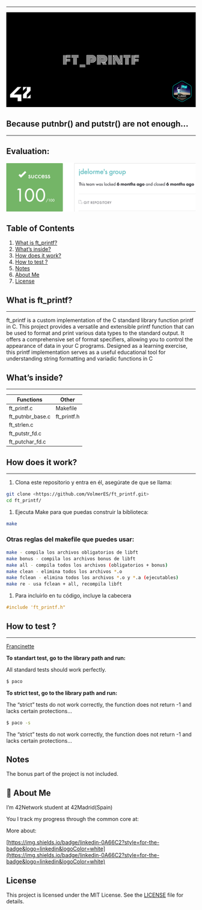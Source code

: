 
---

![cover-ft_printf.png](img/cover-ft_printf.png)

## Because putnbr() and putstr() are not enough…

---

## Evaluation:

![Screen Shot 2024-04-18 at 12.55.12 PM.png](img/Screen_Shot_2024-04-18_at_12.55.12_PM.png)

## Table of Contents

1. [What is ft_printf?](https://github.com/VolmerES/ft_printf?tab=readme-ov-file#what-is-ft_printf)
2. [What’s inside?](https://github.com/VolmerES/ft_printf?tab=readme-ov-file#whats-inside)
3. [How does it work?](https://github.com/VolmerES/ft_printf?tab=readme-ov-file#how-does-it-work)
4. [How to test ?](https://github.com/VolmerES/ft_printf?tab=readme-ov-file#how-to-test-)
5. [Notes](https://github.com/VolmerES/ft_printf?tab=readme-ov-file#notes)
6. [About Me](https://github.com/VolmerES/ft_printf?tab=readme-ov-file#-about-me)
7. [License](https://github.com/VolmerES/ft_printf?tab=readme-ov-file#license)

## What is ft_printf?

---

ft_printf is a custom implementation of the C standard library function printf in C. This project provides a versatile and extensible printf function that can be used to format and print various data types to the standard output. It offers a comprehensive set of format specifiers, allowing you to control the appearance of data in your C programs. Designed as a learning exercise, this printf implementation serves as a useful educational tool for understanding string formatting and variadic functions in C

## What’s inside?

---

| Functions | Other |
| --- | --- |
| ft_printf.c | Makefile |
| ft_putnbr_base.c | ft_printf.h |
| ft_strlen.c |  |
| ft_putstr_fd.c |  |
| ft_putchar_fd.c |  |

## How does it work?

---

1. Clona este repositorio y entra en él, asegúrate de que se llama:

```bash
git clone <https://github.com/VolmerES/ft_printf.git>
cd ft_printf/
```

1. Ejecuta Make para que puedas construir la biblioteca:

```bash
make
```

### Otras reglas del makefile que puedes usar:

```bash
make - compila los archivos obligatorios de libft
make bonus - compila los archivos bonus de libft
make all - compila todos los archivos (obligatorios + bonus)
make clean - elimina todos los archivos *.o
make fclean - elimina todos los archivos *.o y *.a (ejecutables)
make re - usa fclean + all, recompila libft
```

1. Para incluirlo en tu código, incluye la cabecera

```c
#include 'ft_printf.h"
```

## How to test ?

---

[Francinette](https://github.com/xicodomingues/francinette)

**To standart test, go to the library path and run:**

All standard tests should work perfectly.

```bash
$ paco
```

**To strict test, go to the library path and run:**

The “strict” tests do not work correctly, the function does not return -1 and lacks certain protections…

```bash
$ paco -s
```

The “strict” tests do not work correctly, the function does not return -1 and lacks certain protections…

## Notes

The bonus part of the project is not included.

## 🚀 About Me

I’m 42Network student at 42Madrid(Spain)

You I track my progress through the common core at:

More about:

[https://img.shields.io/badge/linkedin-0A66C2?style=for-the-badge&logo=linkedin&logoColor=white](https://img.shields.io/badge/linkedin-0A66C2?style=for-the-badge&logo=linkedin&logoColor=white)

## License

This project is licensed under the MIT License. See the [LICENSE](https://www.notion.so/LICENSE.md) file for details.
